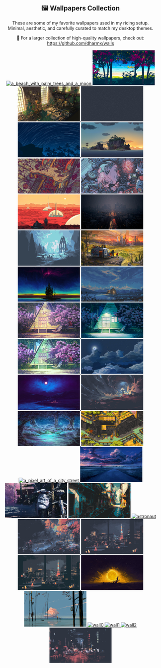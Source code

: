 <h2 align="center">🖼️ Wallpapers Collection</h2>


<p align="center">
  These are some of my favorite wallpapers used in my ricing setup. <br>
  Minimal, aesthetic, and carefully curated to match my desktop themes.
</p>

<p align="center">
  🔗 For a larger collection of high-quality wallpapers, check out:<br>
  <a href="https://github.com/dharmx/walls" target="_blank">https://github.com/dharmx/walls</a>
</p>


<p align="center">
  <a href="a_beach_with_palm_trees_and_a_moon.png">
    <img src="a_beach_with_palm_trees_and_a_moon.png" alt="a_beach_with_palm_trees_and_a_moon" width="200" />
  </a>
  <a href="a_beach_with_trees_and_flowers_01.jpg">
    <img src="a_beach_with_trees_and_flowers_01.jpg" alt="a_beach_with_trees_and_flowers_01" width="200" />
  </a>
  <a href="a_black_and_white_swirly_pattern.jpg">
    <img src="a_black_and_white_swirly_pattern.jpg" alt="a_black_and_white_swirly_pattern" width="200" />
  </a>
  <a href="a_black_background_with_white_dots.png">
    <img src="a_black_background_with_white_dots.png" alt="a_black_background_with_white_dots" width="200" />
  </a>
  <a href="a_building_with_trees_and_stars_in_the_sky.jpg">
    <img src="a_building_with_trees_and_stars_in_the_sky.jpg" alt="a_building_with_trees_and_stars_in_the_sky" width="200" />
  </a>
  <a href="a_cartoon_of_a_island_with_a_bridge_and_trees.jpg">
    <img src="a_cartoon_of_a_island_with_a_bridge_and_trees.jpg" alt="a_cartoon_of_a_island_with_a_bridge_and_trees" width="200" />
  </a>
  <a href="a_cartoon_of_a_machine.jpg">
    <img src="a_cartoon_of_a_machine.jpg" alt="a_cartoon_of_a_machine" width="200" />
  </a>
  <a href="a_cartoon_of_a_man's_face.png">
    <img src="a_cartoon_of_a_man's_face.png" alt="a_cartoon_of_a_man's_face" width="200" />
  </a>
  <a href="a_cartoon_of_a_space_ship_and_a_man_standing_on_a_rocky_surface.jpg">
    <img src="a_cartoon_of_a_space_ship_and_a_man_standing_on_a_rocky_surface.jpg" alt="a_cartoon_of_a_space_ship_and_a_man_standing_on_a_rocky_surface" width="200" />
  </a>
  <a href="a_city_in_the_rain.jpeg">
    <img src="a_city_in_the_rain.jpeg" alt="a_city_in_the_rain" width="200" />
  </a>
  <a href="a_graveyard_with_a_castle_and_trees.png">
    <img src="a_graveyard_with_a_castle_and_trees.png" alt="a_graveyard_with_a_castle_and_trees" width="200" />
  </a>
  <a href="a_group_of_people_standing_on_a_road_with_a_city_in_the_background.jpg">
    <img src="a_group_of_people_standing_on_a_road_with_a_city_in_the_background.jpg" alt="a_group_of_people_standing_on_a_road_with_a_city_in_the_background" width="200" />
  </a>
  <a href="a_group_of_trees_on_a_small_island_in_front_of_a_colorful_sky.png">
    <img src="a_group_of_trees_on_a_small_island_in_front_of_a_colorful_sky.png" alt="a_group_of_trees_on_a_small_island_in_front_of_a_colorful_sky" width="200" />
  </a>
  <a href="a_house_in_the_snow.png">
    <img src="a_house_in_the_snow.png" alt="a_house_in_the_snow" width="200" />
  </a>
  <a href="a_house_with_a_bike_and_a_chair.jpg">
    <img src="a_house_with_a_bike_and_a_chair.jpg" alt="a_house_with_a_bike_and_a_chair" width="200" />
  </a>
  <a href="a_house_with_a_chair_and_a_bicycle.jpg">
    <img src="a_house_with_a_chair_and_a_bicycle.jpg" alt="a_house_with_a_chair_and_a_bicycle" width="200" />
  </a>
  <a href="a_house_with_a_lawn_chair_and_a_bicycle.jpg">
    <img src="a_house_with_a_lawn_chair_and_a_bicycle.jpg" alt="a_house_with_a_lawn_chair_and_a_bicycle" width="200" />
  </a>
  <a href="a_moon_and_clouds_at_night.jpg">
    <img src="a_moon_and_clouds_at_night.jpg" alt="a_moon_and_clouds_at_night" width="200" />
  </a>
  <a href="a_moon_over_a_mountain.png">
    <img src="a_moon_over_a_mountain.png" alt="a_moon_over_a_mountain" width="200" />
  </a>
  <a href="a_painting_of_a_building_with_smoke_coming_out_of_it.png">
    <img src="a_painting_of_a_building_with_smoke_coming_out_of_it.png" alt="a_painting_of_a_building_with_smoke_coming_out_of_it" width="200" />
  </a>
  <a href="a_painting_of_a_forest_with_trees_and_fog.jpg">
    <img src="a_painting_of_a_forest_with_trees_and_fog.jpg" alt="a_painting_of_a_forest_with_trees_and_fog" width="200" />
  </a>
  <a href="a_pixel_art_of_a_building.png">
    <img src="a_pixel_art_of_a_building.png" alt="a_pixel_art_of_a_building" width="200" />
  </a>
  <a href="a_pixel_art_of_a_city_street.png">
    <img src="a_pixel_art_of_a_city_street.png" alt="a_pixel_art_of_a_city_street" width="200" />
  </a>
  <a href="a_road_leading_to_a_city.jpg">
    <img src="a_road_leading_to_a_city.jpg" alt="a_road_leading_to_a_city" width="200" />
  </a>
  <a href="a_scooter_parked_on_a_street.jpg">
    <img src="a_scooter_parked_on_a_street.jpg" alt="a_scooter_parked_on_a_street" width="200" />
  </a>
  <a href="a_street_with_buildings_and_trees.png">
    <img src="a_street_with_buildings_and_trees.png" alt="a_street_with_buildings_and_trees" width="200" />
  </a>
  <a href="astronaut.png">
    <img src="astronaut.png" alt="astronaut" width="200" />
  </a>
  <a href="a_video_game_screen_capture.jpg">
    <img src="a_video_game_screen_capture.jpg" alt="a_video_game_screen_capture" width="200" />
  </a>
  <a href="a_view_of_a_city_from_a_window1.jpg">
    <img src="a_view_of_a_city_from_a_window1.jpg" alt="a_view_of_a_city_from_a_window1" width="200" />
  </a>
  <a href="a_view_of_a_city_from_a_window.jpg">
    <img src="a_view_of_a_city_from_a_window.jpg" alt="a_view_of_a_city_from_a_window" width="200" />
  </a>
  <a href="a_yellow_moon_in_the_sky.png">
    <img src="a_yellow_moon_in_the_sky.png" alt="a_yellow_moon_in_the_sky" width="200" />
  </a>
  <a href="lockdead.png">
    <img src="lockdead.png" alt="lockdead" width="200" />
  </a>
  <a href="wall0.png">
    <img src="wall0.png" alt="wall0" width="200" />
  </a>
  <a href="wall1.png">
    <img src="wall1.png" alt="wall1" width="200" />
  </a>
  <a href="wall2.png">
    <img src="wall2.png" alt="wall2" width="200" />
  </a>
  <a href="wl01.png">
    <img src="wl01.png" alt="wl01" width="200" />
  </a>
</p>
